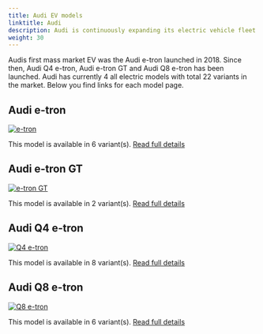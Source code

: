 ```yaml
---
title: Audi EV models
linktitle: Audi
description: Audi is continuously expanding its electric vehicle fleet and will only launch all-electric models from 2026. The e-roadmap also stipulates the gradual phasing out of the production of vehicles with combustion engines by 2033. 
weight: 30
---
```

Audis first mass market EV was the Audi e-tron launched in 2018. Since then, Audi Q4 e-tron, Audi e-tron GT and Audi Q8 e-tron has been launched. Audi has currently 4 all electric models with total 22 variants in the market. Below you find links for each model page.


## Audi e-tron

[![e-tron](https://media.evkx.net/multimedia/models/audi/e-tron/e-tron_s/main_1_st.jpg)](e-tron)

This model is available in 6 variant(s). 
[Read full details](e-tron/)

## Audi e-tron GT

[![e-tron GT](https://media.evkx.net/multimedia/models/audi/e-tron_gt/e-tron_gt/main_1_st.jpg)](e-tron_gt)

This model is available in 2 variant(s). 
[Read full details](e-tron_gt/)

## Audi Q4 e-tron

[![Q4 e-tron](https://media.evkx.net/multimedia/models/audi/q4_e-tron/q4_sportback_50_e-tron_quattro/main_1_st.jpg)](q4_e-tron)

This model is available in 8 variant(s). 
[Read full details](q4_e-tron/)

## Audi Q8 e-tron

[![Q8 e-tron](https://media.evkx.net/multimedia/models/audi/q8_e-tron/sq8_e-tron/exterior_1_st.jpeg)](q8_e-tron)

This model is available in 6 variant(s). 
[Read full details](q8_e-tron/)
